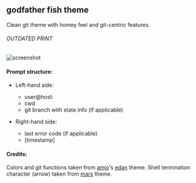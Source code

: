 ## godfather fish theme

Clean git theme with homey feel and git-centric features.

###### OUTDATED PRINT
![screenshot](http://i.imgur.com/mh7a39d.png)

#### Prompt structure:

* Left-hand side:
	* user@host:
	* cwd
	* git branch with state info (if applicable)

* Right-hand side:
	* last error code (if applicable)
	* [timestamp]

#### Credits:

Colors and git functions taken from [amio](https://github.com/amio)'s
[edan](https://github.com/bpinto/oh-my-fish/tree/master/themes/edan) theme.
Shell termination character (arrow) taken from [mars](https://github.com/oh-my-fish/theme-mars) theme.

